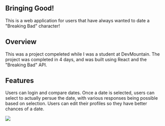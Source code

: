## Bringing Good!

This is a web application for users that have always wanted to date a "Breaking Bad" character!

## Overview


This was a project compeleted while I was a student at DevMountain. The project was completed in 4 days, and was built using React and the "Breaking Bad" API. 

## Features

Users can login and compare dates.
Once a date is selected, users can select to actually persue the date, with various responses being possible based on selection. 
Users can edit their profiles so they have better chances of a date.

<img src="https://ibb.co/rHjLDHH"></img>